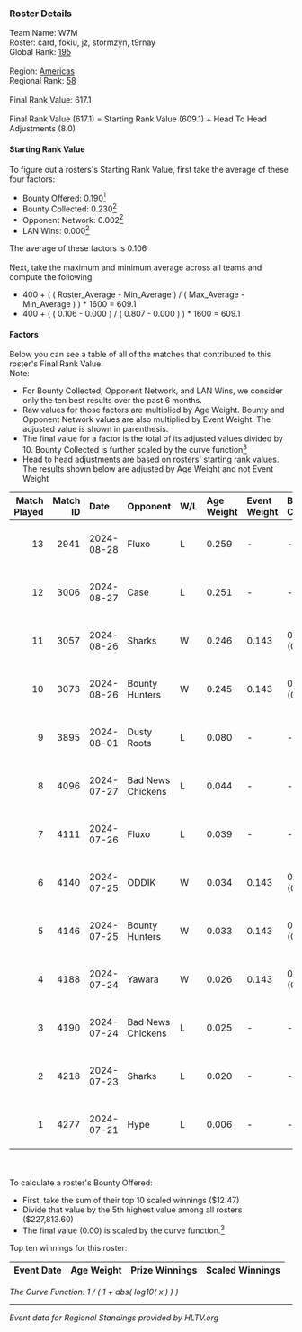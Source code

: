 ### Roster Details<br />
Team Name: W7M<br />
Roster: card, fokiu, jz, stormzyn, t9rnay<br />
Global Rank: [195](../../standings_global_2025_01_16.md)<br />
<br />
Region: [Americas]( ../../standings_americas_2025_01_16.md)<br />
Regional Rank: [58]( ../../standings_americas_2025_01_16.md)<br />
<br />
Final Rank Value:  617.1<br />
<br />
Final Rank Value (617.1) = Starting Rank Value (609.1) + Head To Head Adjustments (8.0)<br />

#### Starting Rank Value<br />
To figure out a rosters's Starting Rank Value, first take the average of these four factors:<br />
- Bounty Offered: 0.190[<sup>1</sup>](#table2)
- Bounty Collected: 0.230[<sup>2</sup>](#table1)
- Opponent Network: 0.002[<sup>2</sup>](#table1)
- LAN Wins: 0.000[<sup>2</sup>](#table1)

The average of these factors is 0.106<br />
<br />
Next, take the maximum and minimum average across all teams and compute the following:<br />
- 400 + ( ( Roster_Average - Min_Average ) / ( Max_Average - Min_Average ) ) * 1600 = 609.1
- 400 + ( ( 0.106 - 0.000 ) / ( 0.807 - 0.000 ) ) * 1600 = 609.1


#### Factors<br />
Below you can see a table of all of the matches that contributed to this roster's Final Rank Value.<br />
Note:<br />

- For Bounty Collected, Opponent Network, and LAN Wins, we consider only the ten best results over the past 6 months.
- Raw values for those factors are multiplied by Age Weight. Bounty and Opponent Network values are also multiplied by Event Weight. The adjusted value is shown in parenthesis.
- The final value for a factor is the total of its adjusted values divided by 10. Bounty Collected is further scaled by the curve function[<sup>3</sup>](#curveFunction)
- Head to head adjustments are based on rosters' starting rank values. The results shown below are adjusted by Age Weight and not Event Weight
<span id="table1"></span><br />


| Match Played | Match ID | Date       | Opponent          | W/L | Age Weight | Event Weight | Bounty Collected | Opponent Network | LAN Wins  | H2H Adj. | Roster                            |
| -: | -: | :- | :- | :- | :- | :- | :- | :- | :- | -: | :- |
|           13 |     2941 | 2024-08-28 | Fluxo             | L   | 0.259      | -            | -                | -                | -         |    -0.59 | card, fokiu, jz, stormzyn, t9rnay |
|           12 |     3006 | 2024-08-27 | Case              | L   | 0.251      | -            | -                | -                | -         |    -2.52 | card, fokiu, jz, stormzyn, t9rnay |
|           11 |     3057 | 2024-08-26 | Sharks            | W   | 0.246      | 0.143        | 0.110 (0.004)    | 0.596 (0.021)    | 0 (0.000) |     7.49 | card, fokiu, jz, stormzyn, t9rnay |
|           10 |     3073 | 2024-08-26 | Bounty Hunters    | W   | 0.245      | 0.143        | 0.002 (0.000)    | 0.022 (0.001)    | 0 (0.000) |     4.21 | card, fokiu, jz, stormzyn, t9rnay |
|            9 |     3895 | 2024-08-01 | Dusty Roots       | L   | 0.080      | -            | -                | -                | -         |    -0.45 | card, fokiu, jz, stormzyn, t9rnay |
|            8 |     4096 | 2024-07-27 | Bad News Chickens | L   | 0.044      | -            | -                | -                | -         |    -0.98 | card, fokiu, jz, stormzyn, t9rnay |
|            7 |     4111 | 2024-07-26 | Fluxo             | L   | 0.039      | -            | -                | -                | -         |    -0.53 | card, fokiu, jz, stormzyn, t9rnay |
|            6 |     4140 | 2024-07-25 | ODDIK             | W   | 0.034      | 0.143        | 0.088 (0.000)    | 0.401 (0.002)    | 0 (0.000) |     0.90 | card, fokiu, jz, stormzyn, t9rnay |
|            5 |     4146 | 2024-07-25 | Bounty Hunters    | W   | 0.033      | 0.143        | 0.002 (0.000)    | 0.022 (0.000)    | 0 (0.000) |     0.58 | card, fokiu, jz, stormzyn, t9rnay |
|            4 |     4188 | 2024-07-24 | Yawara            | W   | 0.026      | 0.143        | 0.005 (0.000)    | 0.265 (0.001)    | 0 (0.000) |     0.48 | card, fokiu, jz, stormzyn, t9rnay |
|            3 |     4190 | 2024-07-24 | Bad News Chickens | L   | 0.025      | -            | -                | -                | -         |    -0.55 | card, fokiu, jz, stormzyn, t9rnay |
|            2 |     4218 | 2024-07-23 | Sharks            | L   | 0.020      | -            | -                | -                | -         |    -0.02 | card, fokiu, jz, stormzyn, t9rnay |
|            1 |     4277 | 2024-07-21 | Hype              | L   | 0.006      | -            | -                | -                | -         |    -0.06 | card, fokiu, jz, stormzyn, t9rnay |

<br />
<span id="table2"></span><br />
To calculate a roster's Bounty Offered:<br />

- First, take the sum of their top 10 scaled winnings ($12.47)
- Divide that value by the 5th highest value among all rosters ($227,813.60)
- The final value (0.00) is scaled by the curve function.[<sup>3</sup>](#curveFunction)

Top ten winnings for this roster:<br />

| Event Date | Age Weight | Prize Winnings | Scaled Winnings |
| :- | -: | :- | :- |


<span id="curveFunction"></span>_The Curve Function: 1 / ( 1 + abs( log10( x ) ) )_<br />

---
_Event data for Regional Standings provided by HLTV.org_<br />
